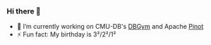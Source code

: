 ### Hi there 👋
- 🔭 I’m currently working on CMU-DB's [DBGym](https://github.com/cmu-db/dbgym) and Apache [Pinot](https://github.com/apache/pinot)
- ⚡ Fun fact: My birthday is 3²/2²/1²
  
<!--
**wangpatrick57/wangpatrick57** is a ✨ _special_ ✨ repository because its `README.md` (this file) appears on your GitHub profile.

Here are some ideas to get you started:

- 🌱 I’m currently learning ...
- 👯 I’m looking to collaborate on ...
- 🤔 I’m looking for help with ...

- 😄 Pronouns: ...
-->
